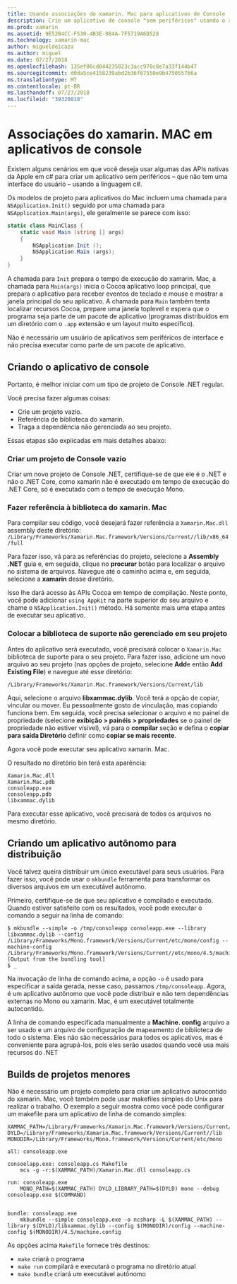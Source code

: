 ```yaml
---
title: Usando associações do xamarin. Mac para aplicativos de Console
description: Crie um aplicativo de console "sem periféricos" usando o xamarin. Mac para acessar as APIs de macOS nativa.
ms.prod: xamarin
ms.assetid: 9E52B4CC-F530-4B3E-984A-7F5719A6D528
ms.technology: xamarin-mac
author: migueldeicaza
ms.author: miguel
ms.date: 07/27/2018
ms.openlocfilehash: 135ef06cd044235023c3acc970c8e7a33f144b47
ms.sourcegitcommit: d0da5ce4158239abd2b36f67550e9b475055766a
ms.translationtype: MT
ms.contentlocale: pt-BR
ms.lasthandoff: 07/27/2018
ms.locfileid: "39320818"
---
```

# <a name="xamarinmac-bindings-in-console-apps"></a>Associações do xamarin. MAC em aplicativos de console

Existem alguns cenários em que você deseja usar algumas das APIs nativas da Apple em c# para criar um aplicativo sem periféricos &ndash; que não tem uma interface do usuário &ndash; usando a linguagem c#.

Os modelos de projeto para aplicativos do Mac incluem uma chamada para `NSApplication.Init()` seguido por uma chamada para `NSApplication.Main(args)`, ele geralmente se parece com isso:

```csharp
static class MainClass {
    static void Main (string [] args)
    {
        NSApplication.Init ();
        NSApplication.Main (args);
    }
}
```

A chamada para `Init` prepara o tempo de execução do xamarin. Mac, a chamada para `Main(args)` inicia o Cocoa aplicativo loop principal, que prepara o aplicativo para receber eventos de teclado e mouse e mostrar a janela principal do seu aplicativo.   A chamada para `Main` também tenta localizar recursos Cocoa, prepare uma janela toplevel e espera que o programa seja parte de um pacote de aplicativo (programas distribuídos em um diretório com o `.app` extensão e um layout muito específico).

Não é necessário um usuário de aplicativos sem periféricos de interface e não precisa executar como parte de um pacote de aplicativo.

## <a name="creating-the-console-app"></a>Criando o aplicativo de console

Portanto, é melhor iniciar com um tipo de projeto de Console .NET regular.

Você precisa fazer algumas coisas:

- Crie um projeto vazio.
- Referência de biblioteca do xamarin.
- Traga a dependência não gerenciada ao seu projeto.

Essas etapas são explicadas em mais detalhes abaixo:

### <a name="create-an-empty-console-project"></a>Criar um projeto de Console vazio

Criar um novo projeto de Console .NET, certifique-se de que ele é o .NET e não o .NET Core, como xamarin não é executado em tempo de execução do .NET Core, só é executado com o tempo de execução Mono.

### <a name="reference-the-xamarinmac-library"></a>Fazer referência à biblioteca do xamarin. Mac

Para compilar seu código, você desejará fazer referência a `Xamarin.Mac.dll` assembly deste diretório: `/Library/Frameworks/Xamarin.Mac.framework/Versions/Current//lib/x86_64/full`

Para fazer isso, vá para as referências do projeto, selecione a **Assembly .NET** guia e, em seguida, clique no **procurar** botão para localizar o arquivo no sistema de arquivos.  Navegue até o caminho acima e, em seguida, selecione a **xamarin** desse diretório.

Isso lhe dará acesso às APIs Cocoa em tempo de compilação.   Neste ponto, você pode adicionar `using AppKit` na parte superior do seu arquivo e chame o `NSApplication.Init()` método.   Há somente mais uma etapa antes de executar seu aplicativo.

### <a name="bring-the-unmanaged-support-library-into-your-project"></a>Colocar a biblioteca de suporte não gerenciado em seu projeto

Antes do aplicativo será executado, você precisará colocar o `Xamarin.Mac` biblioteca de suporte para o seu projeto.   Para fazer isso, adicione um novo arquivo ao seu projeto (nas opções de projeto, selecione **Add**e então **Add Existing File**) e navegue até esse diretório:

`/Library/Frameworks/Xamarin.Mac.framework/Versions/Current/lib`

Aqui, selecione o arquivo **libxammac.dylib**.   Você terá a opção de copiar, vincular ou mover.   Eu pessoalmente gosto de vinculação, mas copiando funciona bem.    Em seguida, você precisa selecionar o arquivo e no painel de propriedade (selecione **exibição > painéis > propriedades** se o painel de propriedade não estiver visível), vá para o **compilar** seção e defina o **copiar para saída Diretório** definir como **copiar se mais recente**.

Agora você pode executar seu aplicativo xamarin. Mac.

O resultado no diretório bin terá esta aparência:

```
Xamarin.Mac.dll
Xamarin.Mac.pdb
consoleapp.exe
consoleapp.pdb
libxammac.dylib
```

Para executar esse aplicativo, você precisará de todos os arquivos no mesmo diretório.

## <a name="building-a-standalone-application-for-distribution"></a>Criando um aplicativo autônomo para distribuição

Você talvez queira distribuir um único executável para seus usuários.  Para fazer isso, você pode usar o `mkbundle` ferramenta para transformar os diversos arquivos em um executável autônomo.

Primeiro, certifique-se de que seu aplicativo é compilado e executado.   Quando estiver satisfeito com os resultados, você pode executar o comando a seguir na linha de comando:

```
$ mkbundle --simple -o /tmp/consoleapp consoleapp.exe --library libxammac.dylib --config /Library/Frameworks/Mono.framework/Versions/Current/etc/mono/config --machine-config /Library/Frameworks/Mono.framework/Versions/Current//etc/mono/4.5/machine.config
[Output from the bundling tool]
$ _
```

Na invocação de linha de comando acima, a opção `-o` é usado para especificar a saída gerada, nesse caso, passamos `/tmp/consoleapp`.   Agora, é um aplicativo autônomo que você pode distribuir e não tem dependências externas no Mono ou xamarin. Mac, é um executável totalmente autocontido.

A linha de comando especificada manualmente a **Machine. config** arquivo a ser usado e um arquivo de configuração de mapeamento de biblioteca de todo o sistema.   Eles não são necessários para todos os aplicativos, mas é conveniente para agrupá-los, pois eles serão usados quando você usa mais recursos do .NET

## <a name="project-less-builds"></a>Builds de projetos menores

Não é necessário um projeto completo para criar um aplicativo autocontido do xamarin. Mac, você também pode usar makefiles simples do Unix para realizar o trabalho.   O exemplo a seguir mostra como você pode configurar um makefile para um aplicativo de linha de comando simples:

```
XAMMAC_PATH=/Library/Frameworks/Xamarin.Mac.framework/Versions/Current//lib/x86_64/full/
DYLD=/Library/Frameworks/Xamarin.Mac.framework/Versions/Current//lib
MONODIR=/Library/Frameworks/Mono.framework/Versions/Current/etc/mono

all: consoleapp.exe

consoelapp.exe: consoleapp.cs Makefile
    mcs -g -r:$(XAMMAC_PATH)/Xamarin.Mac.dll consoleapp.cs
    
run: consoleapp.exe
    MONO_PATH=$(XAMMAC_PATH) DYLD_LIBRARY_PATH=$(DYLD) mono --debug consoleapp.exe $(COMMAND)


bundle: consoleapp.exe
    mkbundle --simple consoleapp.exe -o ncsharp -L $(XAMMAC_PATH) --library $(DYLD)/libxammac.dylib --config $(MONODIR)/config --machine-config $(MONODIR)/4.5/machine.config
```

As opções acima `Makefile` fornece três destinos:

- `make` criará o programa
- `make run` compilará e executará o programa no diretório atual
- `make bundle` criará um executável autônomo

